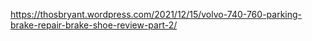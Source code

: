 https://thosbryant.wordpress.com/2021/12/15/volvo-740-760-parking-brake-repair-brake-shoe-review-part-2/
